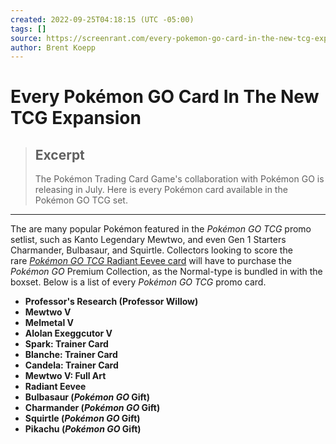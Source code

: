 ```yaml
---
created: 2022-09-25T04:18:15 (UTC -05:00)
tags: []
source: https://screenrant.com/every-pokemon-go-card-in-the-new-tcg-expansion/
author: Brent Koepp
---
```


# Every Pokémon GO Card In The New TCG Expansion

> ## Excerpt
> The Pokémon Trading Card Game's collaboration with Pokémon GO is releasing in July. Here is every Pokémon card available in the Pokémon GO TCG set.

---
The are many popular Pokémon featured in the _Pokémon GO TCG_ promo setlist, such as Kanto Legendary Mewtwo, and even Gen 1 Starters Charmander, Bulbasaur, and Squirtle. Collectors looking to score the rare [_Pokémon GO TCG_ Radiant Eevee card](https://screenrant.com/pokemon-go-tcg-radiant-card-eevee-charizard-list/) will have to purchase the _Pokémon GO_ Premium Collection, as the Normal-type is bundled in with the boxset. Below is a list of every _Pokémon GO TCG_ promo card.

-   **Professor's Research (Professor Willow)**
-   **Mewtwo V**
-   **Melmetal V**
-   **Alolan Exeggcutor V**
-   **Spark: Trainer Card**
-   **Blanche: Trainer Card**
-   **Candela: Trainer Card**
-   **Mewtwo V: Full Art**
-   **Radiant Eevee**
-   **Bulbasaur (_Pokémon GO_ Gift)**
-   **Charmander (_Pokémon GO_ Gift)**
-   **Squirtle (_Pokémon GO_ Gift)**
-   **Pikachu (_Pokémon GO_ Gift)**
